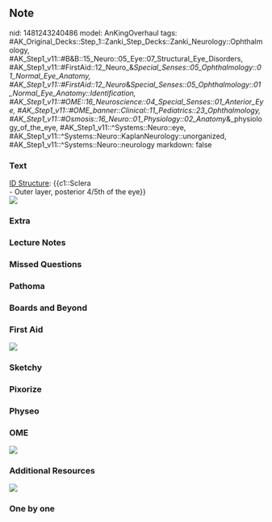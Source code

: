## Note
nid: 1481243240486
model: AnKingOverhaul
tags: #AK_Original_Decks::Step_1::Zanki_Step_Decks::Zanki_Neurology::Ophthalmology, #AK_Step1_v11::#B&B::15_Neuro::05_Eye::07_Structural_Eye_Disorders, #AK_Step1_v11::#FirstAid::12_Neuro_&_Special_Senses::05_Ophthalmology::01_Normal_Eye_Anatomy, #AK_Step1_v11::#FirstAid::12_Neuro_&_Special_Senses::05_Ophthalmology::01_Normal_Eye_Anatomy::Identification, #AK_Step1_v11::#OME::16_Neuroscience::04_Special_Senses::01_Anterior_Eye, #AK_Step1_v11::#OME_banner::Clinical::11_Pediatrics::23_Ophthalmology, #AK_Step1_v11::#Osmosis::16_Neuro::01_Physiology::02_Anatomy_&_physiology_of_the_eye, #AK_Step1_v11::^Systems::Neuro::eye, #AK_Step1_v11::^Systems::Neuro::KaplanNeurology::unorganized, #AK_Step1_v11::^Systems::Neuro::neurology
markdown: false

### Text
<div>
  <u>ID Structure</u>: {{c1::Sclera
</div>
<div>
  - Outer layer, posterior 4/5th of the eye}}
</div>
<div><img src="paste-214825674211754.jpg"></div>

### Extra


### Lecture Notes


### Missed Questions


### Pathoma


### Boards and Beyond


### First Aid
<img src="tmplyV0YG.png">

### Sketchy


### Pixorize


### Physeo


### OME
<div class="ome-widget">
  <a href=
  "https://onlinemeded.org/spa/pediatrics/ophthalmology/acquire?ref=anki">
  <img src="_OME_AnkiFlashcards_Lesson_3.png"></a>
</div>

### Additional Resources
<img src="paste-8ac0bd8014168f182383aeca31cb827db9862949.jpg">

### One by one

